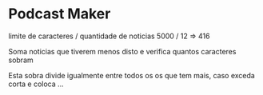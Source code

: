 # Podcast Maker

limite de caracteres / quantidade de noticias
5000 / 12 => 416

Soma noticias que tiverem menos disto e verifica quantos caracteres sobram

Esta sobra divide igualmente entre todos os os que tem mais, caso exceda corta e coloca ...